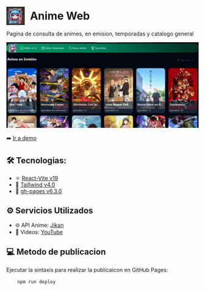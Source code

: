 <p align="left">
    <img src="./doc/Logo_1.png" alt="logo" width="48" height="48" style="vertical-align: middle; display: inline-block;" />
    <span style="font-size:2em; font-weight:bold; vertical-align: middle; display: inline-block; margin-left: 10px;">Anime Web</span>
</p>

Pagina de consulta de animes, en emision, temporadas y catalogo general

![Anime Web Preview](./doc/AnimeWebPage.png)

➡️ [Ir a demo](https://damiancosmelli.github.io/anime_web/) 

## 🛠️ Tecnologias:

- ⚛️ [React-Vite v19](https://es.react.dev/)
- 💨 [Taillwind v4.0](https://tailwindcss.com/)
- 🧩 [gh-pages v6.3.0](https://www.npmjs.com/package/gh-pages)

## ⚙️ Servicios Utilizados
- 🌐 API Anime: [Jikan](https://jikan.moe/)
- 🎥 Videos: [YouTube](https://www.youtube.com/)

## 💻 Metodo de publicacion 
Ejecutar la sintaxis para realizar la publicaicon en GitHub Pages: 
        
        npm run deploy


